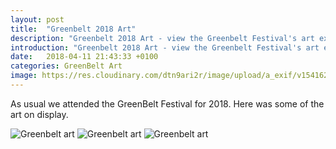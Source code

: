 ```yaml
---
layout: post
title:  "Greenbelt 2018 Art"
description: "Greenbelt 2018 Art - view the Greenbelt Festival's art exhibits for 2018"
introduction: "Greenbelt 2018 Art - view the Greenbelt Festival's art exhibits for 2018"
date:   2018-04-11 21:43:33 +0100
categories: GreenBelt Art
image: https://res.cloudinary.com/dtn9ari2r/image/upload/a_exif/v1541622904/blog/IMG_1599.jpg
---
```

<p>As usual we attended the GreenBelt Festival for 2018. Here was some of the art on display.</p>
<img class="img-fluid" src="https://res.cloudinary.com/dtn9ari2r/image/upload/a_exif/v1541622904/blog/IMG_1599.jpg" alt="Greenbelt art" >
<img class="img-fluid" src="https://res.cloudinary.com/dtn9ari2r/image/upload/a_exif/v1541622903/blog/IMG_1598.jpg" alt="Greenbelt art" >
<img class="img-fluid" src="https://res.cloudinary.com/dtn9ari2r/image/upload/a_exif,q_auto/v1541622903/blog/IMG_1597.jpg" alt="Greenbelt art" >